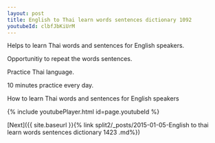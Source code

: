 ```yaml
---
layout: post
title: English to Thai learn words sentences dictionary 1092 
youtubeId: clbfJbKiUrM
---
```

 
 
Helps to learn Thai words and sentences for English speakers.

Opportunitiy to repeat the words sentences. 

Practice Thai language. 
 
10 minutes practice every day. 
 
How to learn Thai words and sentences for English speakers 
 
{% include youtubePlayer.html id=page.youtubeId %}
 
 
[Next]({{ site.baseurl }}{% link  split2/_posts/2015-01-05-English to thai learn words sentences dictionary 1423 .md%})
 

